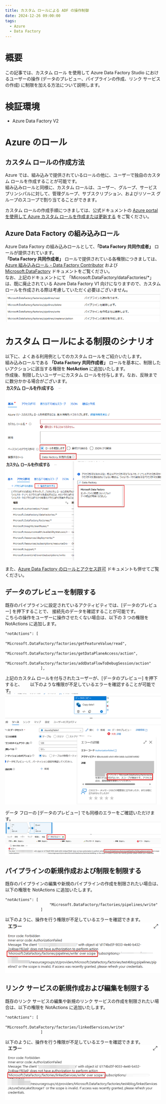 ```yaml
---
title: カスタム ロールによる ADF の操作制御
date: 2024-12-26 09:00:00
tags:
  - Azure
  - Data Factory
---
```


# 概要
この記事では、カスタム ロール を使用して Azure Data Factory Studio におけるユーザーの操作 (データのプレビュー、パイプラインの作成、リンク サービスの作成) に制限を加える方法について説明します。  



# 検証環境
- Azure Data Factory V2  


# Azure のロール
  

## カスタム ロールの作成方法
Azure では、組み込みで提供されているロールの他に、ユーザーで独自のカスタム ロールを作成することが可能です。  
組み込みロールと同様に、カスタム ロールは、ユーザー、グループ、サービス プリンシパルに対して、管理グループ、サブスクリプション、およびリソース グループのスコープで割り当てることができます。

カスタム ロールの作成手順につきましては、公式ドキュメントの [Azure portal を使用して Azure カスタム ロールを作成または更新する](https://learn.microsoft.com/ja-jp/azure/role-based-access-control/custom-roles-portal) をご覧ください。


## Azure Data Factory の組み込みロール
Azure Data Factory の組み込みロールとして、**「Data Factory 共同作成者」** ロールが提供されています。  
**「Data Factory 共同作成者」** ロールで提供されている各権限につきましては、 [Azure 組み込みロール - Data Factory Contributor](https://learn.microsoft.com/ja-jp/azure/role-based-access-control/built-in-roles/analytics#data-factory-contributor) および [Microsoft.DataFactory](https://learn.microsoft.com/ja-jp/azure/role-based-access-control/permissions/analytics#microsoftdatafactory) ドキュメントをご覧ください。  
なお、上記のドキュメントにて 「Microsoft.DataFactory/dataFactories/*」 は、既に廃止されている Azure Data Factory V1 向けになりますので、カスタム ロールを作成される際は考慮していただく必要はございません。
![](./how-to-custom-roles/how-to-custom-roles-7.png)  


# カスタム ロールによる制限のシナリオ
以下に、よくある利用例としてのカスタム ロールをご紹介いたします。  
組み込みロールである **「Data Factory 共同作成者」** ロールを基本に、制限したいアクションに該当する権限を **NotAction** に追加いたします。  
作成後、制限したいユーザーにカスタム ロールを付与します。なお、反映までに数分かかる場合がございます。
![](./how-to-custom-roles/how-to-custom-roles-1.png)  
![](./how-to-custom-roles/how-to-custom-roles-2.png)  


また、[Azure Data Factory のロールとアクセス許可](https://learn.microsoft.com/ja-jp/azure/data-factory/concepts-roles-permissions#custom-scenarios-and-custom-roles) ドキュメントも併せてご覧ください。

## データのプレビューを制限する
既存のパイプラインに設定されているアクティビティでは、[データのプレビュー] を押下することで、
接続先のデータを確認することが可能です。  
こちらの操作をユーザーに操作させたくない場合は、以下の 3 つの権限を NotActions に追加します。
```
"notActions": [
                    "Microsoft.DataFactory/factories/getFeatureValue/read",
                    "Microsoft.DataFactory/factories/getDataPlaneAccess/action",
                    "Microsoft.DataFactory/factories/addDataFlowToDebugSession/action"
                ],
```

上記のカスタム ロールを付与されたユーザーが、[データのプレビュー] を押下すると、　　
以下のような権限が不足しているエラーを確認することが可能です。  
![](./how-to-custom-roles/how-to-custom-roles-3.png)  

データ フローの [データのプレビュー] でも同様のエラーをご確認いただけます。  
![](./how-to-custom-roles/how-to-custom-roles-4.png)  


## パイプラインの新規作成および制限を制限する
既存のパイプラインの編集や新規のパイプラインの作成を制限されたい場合は、以下の権限を NotActions に追加いたします。

```
"notActions": [
                    "Microsoft.DataFactory/factories/pipelines/write"
                ]
```                
以下のように、操作を行う権限が不足しているエラーを確認できます。
![](./how-to-custom-roles/how-to-custom-roles-5.png)  


## リンク サービスの新規作成および編集を制限する
既存のリンク サービスの編集や新規のリンク サービスの作成を制限されたい場合は、以下の権限を NotActions に追加いたします。


```
"notActions": [
                    "Microsoft.DataFactory/factories/linkedServices/write"
                ]
```        

以下のように、操作を行う権限が不足しているエラーを確認できます。
![](./how-to-custom-roles/how-to-custom-roles-6.png)  



